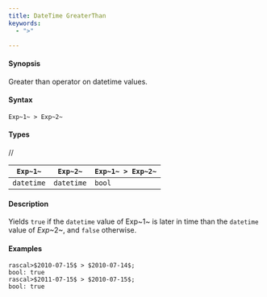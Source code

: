 ```yaml
---
title: DateTime GreaterThan
keywords:
  - ">"

---
```


#### Synopsis

Greater than operator on datetime values.

#### Syntax

`Exp~1~ > Exp~2~`

#### Types

//

| `Exp~1~`      | `Exp~2~`      | `Exp~1~ > Exp~2~`  |
| --- | --- | --- |
| `datetime`     |  `datetime`    | `bool`               |

#### Description

Yields `true` if the `datetime` value of Exp~1~ is later in time than the `datetime` value
of _Exp_~2~, and `false` otherwise.

#### Examples

```rascal-shell 
rascal>$2010-07-15$ > $2010-07-14$;
bool: true
rascal>$2011-07-15$ > $2010-07-15$;
bool: true
```

